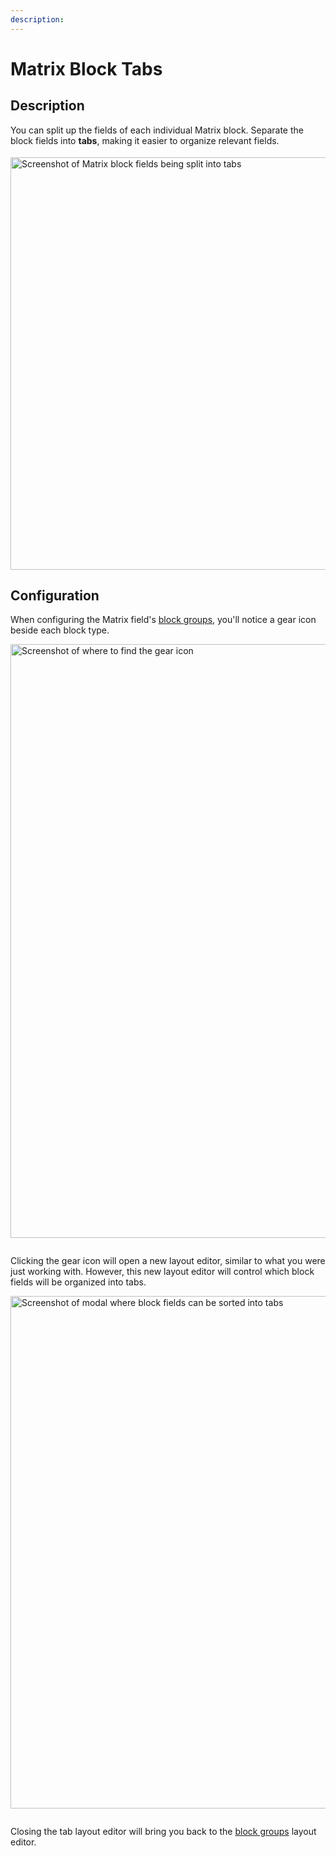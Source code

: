 ```yaml
---
description: 
---
```


# Matrix Block Tabs

## Description

You can split up the fields of each individual Matrix block. Separate the block fields into **tabs**, making it easier to organize relevant fields.

<img class="dropshadow" :src="$withBase('/images/matrix-block-tabs/tabs-demo.png')" alt="Screenshot of Matrix block fields being split into tabs" width="660" style="margin-top:4px">

## Configuration

When configuring the Matrix field's [block groups](/matrix-block-groups/), you'll notice a gear icon beside each block type.

<img class="dropshadow" :src="$withBase('/images/matrix-block-tabs/gear-icon.png')" alt="Screenshot of where to find the gear icon" width="950" style="margin-bottom:14px">

Clicking the gear icon will open a new layout editor, similar to what you were just working with. However, this new layout editor will control which block fields will be organized into tabs.

<img class="dropshadow" :src="$withBase('/images/matrix-block-tabs/tabs-fld.png')" alt="Screenshot of modal where block fields can be sorted into tabs" width="820" style="margin-bottom:14px">

Closing the tab layout editor will bring you back to the [block groups](/matrix-block-groups/) layout editor.
